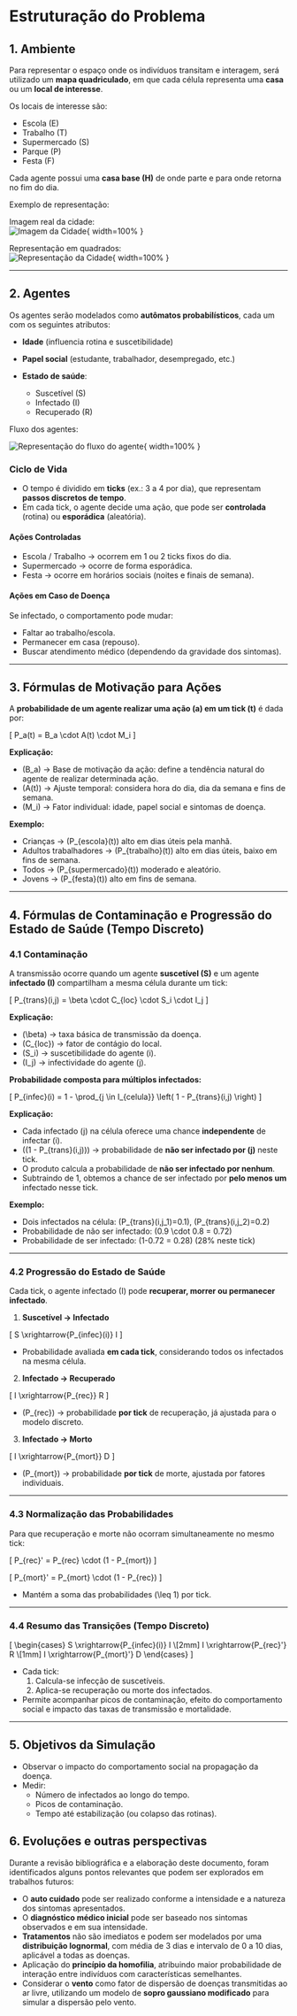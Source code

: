 # Estruturação do Problema

## 1. Ambiente

Para representar o espaço onde os indivíduos transitam e interagem, será utilizado um **mapa quadriculado**, em que cada célula representa uma **casa** ou um **local de interesse**.  

Os locais de interesse são:  

- Escola (E)  
- Trabalho (T)  
- Supermercado (S)  
- Parque (P)  
- Festa (F)  

Cada agente possui uma **casa base (H)** de onde parte e para onde retorna no fim do dia.

Exemplo de representação:

Imagem real da cidade:  
![Imagem da Cidade](assets/googleImage.png){ width=100% }

Representação em quadrados:  
![Representação da Cidade](assets/squareImage.png){ width=100% }

---

## 2. Agentes

Os agentes serão modelados como **autômatos probabilísticos**, cada um com os seguintes atributos:

- **Idade** (influencia rotina e suscetibilidade)  
- **Papel social** (estudante, trabalhador, desempregado, etc.)  
- **Estado de saúde**:  

  - Suscetível (S)  
  - Infectado (I)  
  - Recuperado (R)  

Fluxo dos agentes:

![Representação do fluxo do agente](assets/agentFluxo.png){ width=100% }

### Ciclo de Vida

- O tempo é dividido em **ticks** (ex.: 3 a 4 por dia), que representam **passos discretos de tempo**.  
- Em cada tick, o agente decide uma ação, que pode ser **controlada** (rotina) ou **esporádica** (aleatória).  

#### Ações Controladas

- Escola / Trabalho → ocorrem em 1 ou 2 ticks fixos do dia.  
- Supermercado → ocorre de forma esporádica.  
- Festa → ocorre em horários sociais (noites e finais de semana).  

#### Ações em Caso de Doença

Se infectado, o comportamento pode mudar:  

- Faltar ao trabalho/escola.  
- Permanecer em casa (repouso).  
- Buscar atendimento médico (dependendo da gravidade dos sintomas).  

---

## 3. Fórmulas de Motivação para Ações

A **probabilidade de um agente realizar uma ação \(a\) em um tick \(t\)** é dada por:

\[
P_a(t) = B_a \cdot A(t) \cdot M_i
\]

**Explicação:**  
- \(B_a\) → Base de motivação da ação: define a tendência natural do agente de realizar determinada ação.  
- \(A(t)\) → Ajuste temporal: considera hora do dia, dia da semana e fins de semana.  
- \(M_i\) → Fator individual: idade, papel social e sintomas de doença.

**Exemplo:**  
- Crianças → \(P_{escola}(t)\) alto em dias úteis pela manhã.  
- Adultos trabalhadores → \(P_{trabalho}(t)\) alto em dias úteis, baixo em fins de semana.  
- Todos → \(P_{supermercado}(t)\) moderado e aleatório.  
- Jovens → \(P_{festa}(t)\) alto em fins de semana.  

---

## 4. Fórmulas de Contaminação e Progressão do Estado de Saúde (Tempo Discreto)

### 4.1 Contaminação

A transmissão ocorre quando um agente **suscetível (S)** e um agente **infectado (I)** compartilham a mesma célula durante um tick:

\[
P_{trans}(i,j) = \beta \cdot C_{loc} \cdot S_i \cdot I_j
\]

**Explicação:**  
- \(\beta\) → taxa básica de transmissão da doença.  
- \(C_{loc}\) → fator de contágio do local.  
- \(S_i\) → suscetibilidade do agente \(i\).  
- \(I_j\) → infectividade do agente \(j\).

**Probabilidade composta para múltiplos infectados:**

\[
P_{infec}(i) = 1 - \prod_{j \in I_{celula}} \left( 1 - P_{trans}(i,j) \right)
\]

**Explicação:**  
- Cada infectado \(j\) na célula oferece uma chance **independente** de infectar \(i\).  
- \((1 - P_{trans}(i,j))\) → probabilidade de **não ser infectado por \(j\)** neste tick.  
- O produto calcula a probabilidade de **não ser infectado por nenhum**.  
- Subtraindo de 1, obtemos a chance de ser infectado por **pelo menos um** infectado nesse tick.

**Exemplo:**  
- Dois infectados na célula: \(P_{trans}(i,j_1)=0.1\), \(P_{trans}(i,j_2)=0.2\)  
- Probabilidade de não ser infectado: \(0.9 \cdot 0.8 = 0.72\)  
- Probabilidade de ser infectado: \(1-0.72 = 0.28\) (28% neste tick)

---

### 4.2 Progressão do Estado de Saúde

Cada tick, o agente infectado \(I\) pode **recuperar, morrer ou permanecer infectado**.

1. **Suscetível → Infectado**  

\[
S \xrightarrow{P_{infec}(i)} I
\]

- Probabilidade avaliada **em cada tick**, considerando todos os infectados na mesma célula.

2. **Infectado → Recuperado**  

\[
I \xrightarrow{P_{rec}} R
\]

- \(P_{rec}\) → probabilidade **por tick** de recuperação, já ajustada para o modelo discreto.

3. **Infectado → Morto**  

\[
I \xrightarrow{P_{mort}} D
\]

- \(P_{mort}\) → probabilidade **por tick** de morte, ajustada por fatores individuais.

---

### 4.3 Normalização das Probabilidades

Para que recuperação e morte não ocorram simultaneamente no mesmo tick:

\[
P_{rec}' = P_{rec} \cdot (1 - P_{mort})
\]

\[
P_{mort}' = P_{mort} \cdot (1 - P_{rec})
\]

- Mantém a soma das probabilidades \(\leq 1\) por tick.

---

### 4.4 Resumo das Transições (Tempo Discreto)

\[
\begin{cases}
S \xrightarrow{P_{infec}(i)} I \\[2mm]
I \xrightarrow{P_{rec}'} R \\[1mm]
I \xrightarrow{P_{mort}'} D
\end{cases}
\]

- Cada tick:  
  1. Calcula-se infecção de suscetíveis.  
  2. Aplica-se recuperação ou morte dos infectados.  
- Permite acompanhar picos de contaminação, efeito do comportamento social e impacto das taxas de transmissão e mortalidade.

---

## 5. Objetivos da Simulação

- Observar o impacto do comportamento social na propagação da doença.  
- Medir:  
  - Número de infectados ao longo do tempo.  
  - Picos de contaminação.  
  - Tempo até estabilização (ou colapso das rotinas).

## 6. Evoluções e outras perspectivas

Durante a revisão bibliográfica e a elaboração deste documento, foram identificados alguns pontos relevantes que podem ser explorados em trabalhos futuros:

* O **auto cuidado** pode ser realizado conforme a intensidade e a natureza dos sintomas apresentados.  
* O **diagnóstico médico inicial** pode ser baseado nos sintomas observados e em sua intensidade.  
* **Tratamentos** não são imediatos e podem ser modelados por uma **distribuição lognormal**, com média de 3 dias e intervalo de 0 a 10 dias, aplicável a todas as doenças.  
* Aplicação do **princípio da homofilia**, atribuindo maior probabilidade de interação entre indivíduos com características semelhantes.  
* Considerar o **vento** como fator de dispersão de doenças transmitidas ao ar livre, utilizando um modelo de **sopro gaussiano modificado** para simular a dispersão pelo vento.
